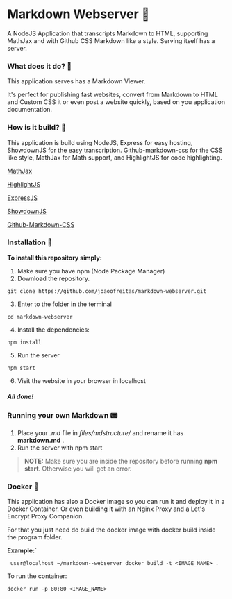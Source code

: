 # Markdown Webserver 📄

A NodeJS Application that transcripts Markdown to HTML, supporting MathJax and with Github CSS Markdown like a style. Serving itself has a server.

### What does it do? 🤠
This application serves has a Markdown Viewer. 

It's perfect for publishing fast websites, convert from Markdown to HTML and Custom CSS it or even post a website quickly, based on you application documentation.

### How is it build? 🔨
This application is build using NodeJS, Express for easy hosting, ShowdownJS for the easy transcription. Github-markdown-css for the CSS like style, MathJax for Math support, and HighlightJS for code highlighting.


[MathJax](https://github.com/mathjax/MathJax)

[HighlightJS](https://github.com/highlightjs/highlight.js)

[ExpressJS](https://github.com/expressjs/express)

[ShowdownJS](https://github.com/showdownjs/showdown)

[Github-Markdown-CSS](https://github.com/sindresorhus/github-markdown-css)

### Installation 📲

__To install this repository simply:__
 1. Make sure you have npm (Node Package Manager)
 2. Download the repository.
 
 `git clone https://github.com/joaoofreitas/markdown-webserver.git`

 3. Enter to the folder in the terminal

 `cd markdown-webserver`

 4. Install the dependencies:

 `npm install`

 5. Run the server

 `npm start`

 6. Visit the website in your browser in localhost

##### All done!

### Running your own Markdown 📟

1. Place your _.md_ file in _files/mdstructure/_ and rename it has __markdown.md__ .
2. Run the server with npm start

> __NOTE:__ Make sure you are inside the repository before running __npm start__. Otherwise you will get an error.

### Docker 🐳

This application has also a Docker image so you can run it and deploy it in a Docker Container. Or even building it with an Nginx Proxy and a Let's Encrypt Proxy Companion. 

For that you just need do build the docker image with docker build inside the program folder.

__Example:__`

` user@localhost ~/markdown--webserver docker build -t <IMAGE_NAME> .`

To run the container:

`docker run -p 80:80 <IMAGE_NAME>`
